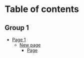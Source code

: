 # Table of contents

## Group 1

* [Page 1](README.md)
  * [New page](group-1/page-1/new-page/README.md)
    * [Page](group-1/page-1/new-page/page.md)
